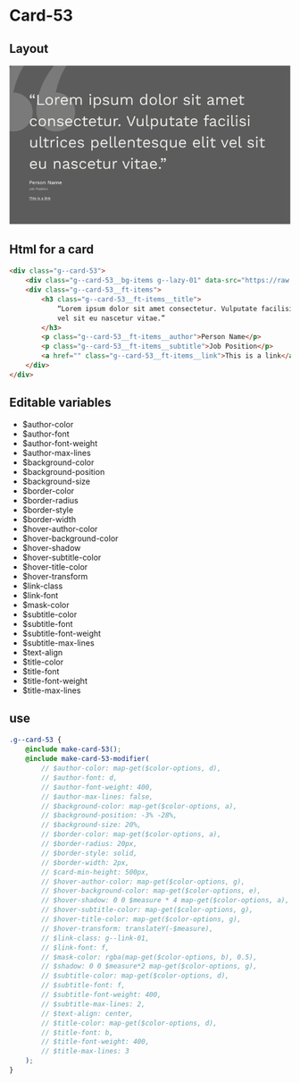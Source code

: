 # Card-53

## Layout

![alt text][card-53]

[card-53]: /src/img/global-components/card/card-53.jpg

## Html for a card

```html
<div class="g--card-53">
    <div class="g--card-53__bg-items g--lazy-01" data-src="https://raw.githubusercontent.com/team-thunderfoot/ui/main/src/img/global-components/slider/quotes.svg"></div>
    <div class="g--card-53__ft-items">
        <h3 class="g--card-53__ft-items__title">
            “Lorem ipsum dolor sit amet consectetur. Vulputate facilisi ultrices pellentesque elit
            vel sit eu nascetur vitae.”
        </h3>
        <p class="g--card-53__ft-items__author">Person Name</p>
        <p class="g--card-53__ft-items__subtitle">Job Position</p>
        <a href="" class="g--card-53__ft-items__link">This is a link</a>
    </div>
</div>
```

## Editable variables

- $author-color
- $author-font
- $author-font-weight
- $author-max-lines
- $background-color
- $background-position
- $background-size
- $border-color
- $border-radius
- $border-style
- $border-width
- $hover-author-color
- $hover-background-color
- $hover-shadow
- $hover-subtitle-color
- $hover-title-color
- $hover-transform
- $link-class
- $link-font
- $mask-color
- $subtitle-color
- $subtitle-font
- $subtitle-font-weight
- $subtitle-max-lines
- $text-align
- $title-color
- $title-font
- $title-font-weight
- $title-max-lines

## use

```scss
.g--card-53 {
    @include make-card-53();
    @include make-card-53-modifier(
        // $author-color: map-get($color-options, d),
        // $author-font: d,
        // $author-font-weight: 400,
        // $author-max-lines: false,
        // $background-color: map-get($color-options, a),
        // $background-position: -3% -28%,
        // $background-size: 20%,
        // $border-color: map-get($color-options, a),
        // $border-radius: 20px,
        // $border-style: solid,
        // $border-width: 2px,
        // $card-min-height: 500px,
        // $hover-author-color: map-get($color-options, g),
        // $hover-background-color: map-get($color-options, e),
        // $hover-shadow: 0 0 $measure * 4 map-get($color-options, a),
        // $hover-subtitle-color: map-get($color-options, g),
        // $hover-title-color: map-get($color-options, g),
        // $hover-transform: translateY(-$measure),
        // $link-class: g--link-01,
        // $link-font: f,
        // $mask-color: rgba(map-get($color-options, b), 0.5),
        // $shadow: 0 0 $measure*2 map-get($color-options, g),
        // $subtitle-color: map-get($color-options, d),
        // $subtitle-font: f,
        // $subtitle-font-weight: 400,
        // $subtitle-max-lines: 2,
        // $text-align: center,
        // $title-color: map-get($color-options, d),
        // $title-font: b,
        // $title-font-weight: 400,
        // $title-max-lines: 3
    );
}
```

